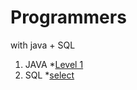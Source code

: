 # Programmers
with java + SQL
1. JAVA
      *[Level 1](https://github.com/YH-LEE21/Programmers/tree/main/src/main/java/level1)
2. SQL
     *[select](https://github.com/YH-LEE21/Programmers/tree/main/src/main/SQL/select)
